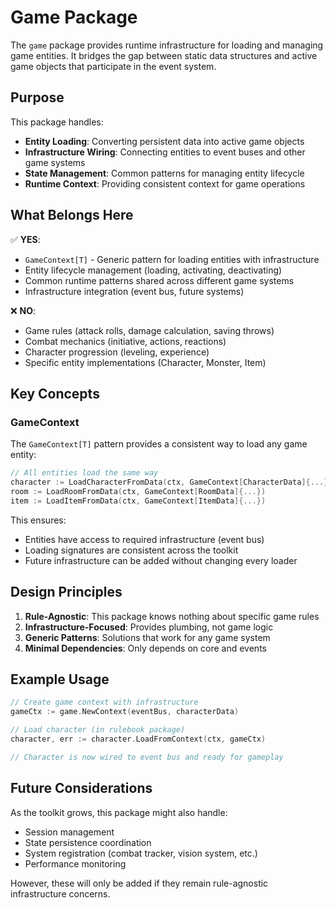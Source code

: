 # Game Package

The `game` package provides runtime infrastructure for loading and managing game entities. It bridges the gap between static data structures and active game objects that participate in the event system.

## Purpose

This package handles:
- **Entity Loading**: Converting persistent data into active game objects
- **Infrastructure Wiring**: Connecting entities to event buses and other game systems
- **State Management**: Common patterns for managing entity lifecycle
- **Runtime Context**: Providing consistent context for game operations

## What Belongs Here

✅ **YES**:
- `GameContext[T]` - Generic pattern for loading entities with infrastructure
- Entity lifecycle management (loading, activating, deactivating)
- Common runtime patterns shared across different game systems
- Infrastructure integration (event bus, future systems)

❌ **NO**:
- Game rules (attack rolls, damage calculation, saving throws)
- Combat mechanics (initiative, actions, reactions)
- Character progression (leveling, experience)
- Specific entity implementations (Character, Monster, Item)

## Key Concepts

### GameContext

The `GameContext[T]` pattern provides a consistent way to load any game entity:

```go
// All entities load the same way
character := LoadCharacterFromData(ctx, GameContext[CharacterData]{...})
room := LoadRoomFromData(ctx, GameContext[RoomData]{...})
item := LoadItemFromData(ctx, GameContext[ItemData]{...})
```

This ensures:
- Entities have access to required infrastructure (event bus)
- Loading signatures are consistent across the toolkit
- Future infrastructure can be added without changing every loader

## Design Principles

1. **Rule-Agnostic**: This package knows nothing about specific game rules
2. **Infrastructure-Focused**: Provides plumbing, not game logic
3. **Generic Patterns**: Solutions that work for any game system
4. **Minimal Dependencies**: Only depends on core and events

## Example Usage

```go
// Create game context with infrastructure
gameCtx := game.NewContext(eventBus, characterData)

// Load character (in rulebook package)
character, err := character.LoadFromContext(ctx, gameCtx)

// Character is now wired to event bus and ready for gameplay
```

## Future Considerations

As the toolkit grows, this package might also handle:
- Session management
- State persistence coordination
- System registration (combat tracker, vision system, etc.)
- Performance monitoring

However, these will only be added if they remain rule-agnostic infrastructure concerns.